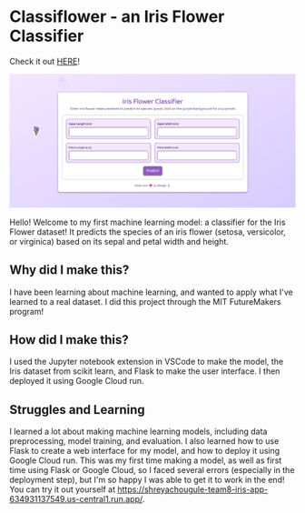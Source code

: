 # **Classiflower** - an Iris Flower Classifier

Check it out [HERE](https://shreyachougule-team8-iris-app-634931137549.us-central1.run.app/)!

![screenshot of final app!](screen.png)

Hello! Welcome to my first machine learning model: a classifier for the Iris Flower dataset! It predicts the species of an iris flower (setosa, versicolor, or virginica) based on its sepal and petal width and height. 

## Why did I make this?
I have been learning about machine learning, and wanted to apply what I've learned to a real dataset. I did this project through the MIT FutureMakers program!

## How did I make this?
I used the Jupyter notebook extension in VSCode to make the model, the Iris dataset from scikit learn, and Flask to make the user interface. I then deployed it using Google Cloud run.

## Struggles and Learning
I learned a lot about making machine learning models, including data preprocessing, model training, and evaluation. I also learned how to use Flask to create a web interface for my model, and how to deploy it using Google Cloud run. This was my first time making a model, as well as first time using Flask or Google Cloud, so I faced several errors (especially in the deployment step), but I'm so happy I was able to get it to work in the end! You can try it out yourself at https://shreyachougule-team8-iris-app-634931137549.us-central1.run.app/. 